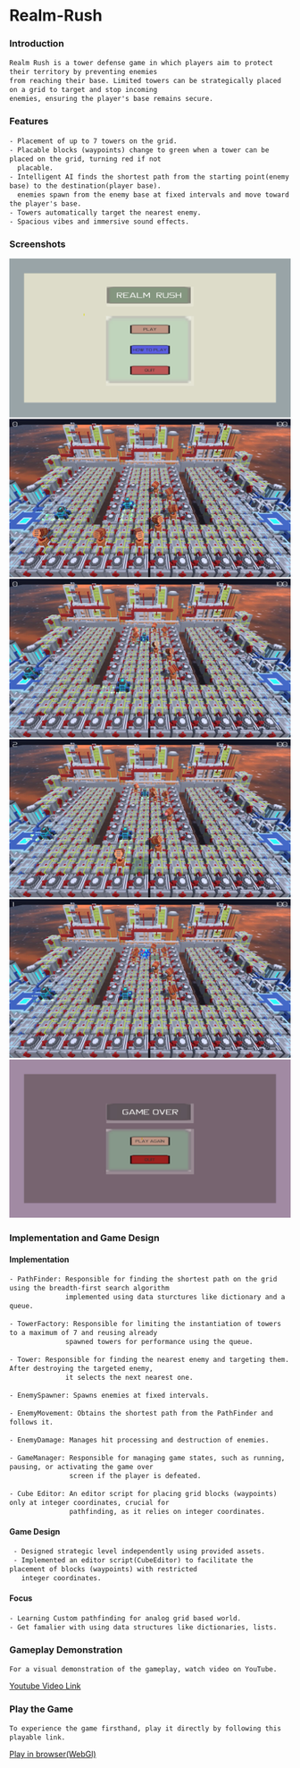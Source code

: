 # Realm-Rush

### Introduction
    Realm Rush is a tower defense game in which players aim to protect their territory by preventing enemies
    from reaching their base. Limited towers can be strategically placed on a grid to target and stop incoming
    enemies, ensuring the player's base remains secure.

### Features
    - Placement of up to 7 towers on the grid.
    - Placable blocks (waypoints) change to green when a tower can be placed on the grid, turning red if not 
      placable.
    - Intelligent AI finds the shortest path from the starting point(enemy base) to the destination(player base).
      enemies spawn from the enemy base at fixed intervals and move toward the player's base.
    - Towers automatically target the nearest enemy.
    - Spacious vibes and immersive sound effects.
    
### Screenshots

   ![StartMenu](./Screenshots/MainMenu.png)
   ![TowerShooting](./Screenshots/TowerShooting.png)
   ![TowerShooting2](./Screenshots/TowerShooting2.png)
   ![TowerShooting3](./Screenshots/TowerShooting3.png)
   ![EnemyDestroyed](./Screenshots/EnemyDestroyed.png)
   ![GameOver](./Screenshots/GameOver.png)

   
### Implementation and Game Design
#### Implementation
    - PathFinder: Responsible for finding the shortest path on the grid using the breadth-first search algorithm 
                  implemented using data sturctures like dictionary and a queue.
    
    - TowerFactory: Responsible for limiting the instantiation of towers to a maximum of 7 and reusing already 
                  spawned towers for performance using the queue.
                  
    - Tower: Responsible for finding the nearest enemy and targeting them. After destroying the targeted enemy, 
                  it selects the next nearest one.
             
    - EnemySpawner: Spawns enemies at fixed intervals.
    
    - EnemyMovement: Obtains the shortest path from the PathFinder and follows it.
    
    - EnemyDamage: Manages hit processing and destruction of enemies.
    
    - GameManager: Responsible for managing game states, such as running, pausing, or activating the game over 
                   screen if the player is defeated.
                   
    - Cube Editor: An editor script for placing grid blocks (waypoints) only at integer coordinates, crucial for 
                   pathfinding, as it relies on integer coordinates.

 
 #### Game Design
     - Designed strategic level independently using provided assets.
     - Implemented an editor script(CubeEditor) to facilitate the placement of blocks (waypoints) with restricted 
       integer coordinates.
       
#### Focus
    - Learning Custom pathfinding for analog grid based world.
    - Get famalier with using data structures like dictionaries, lists.
    
### Gameplay Demonstration
    For a visual demonstration of the gameplay, watch video on YouTube.
 [Youtube Video Link](https://youtu.be/cmyqPkxtXsE)

### Play the Game
    To experience the game firsthand, play it directly by following this playable link.
[Play in browser(WebGl)](https://rahul-pargi.itch.io/realm-rush)
